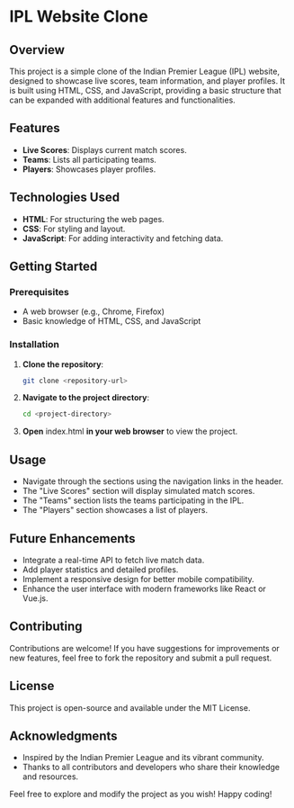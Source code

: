# IPL Website Clone

## Overview
This project is a simple clone of the Indian Premier League (IPL) website, designed to showcase live scores, team information, and player profiles. It is built using HTML, CSS, and JavaScript, providing a basic structure that can be expanded with additional features and functionalities.

## Features
- **Live Scores**: Displays current match scores.
- **Teams**: Lists all participating teams.
- **Players**: Showcases player profiles.

## Technologies Used
- **HTML**: For structuring the web pages.
- **CSS**: For styling and layout.
- **JavaScript**: For adding interactivity and fetching data.

## Getting Started

### Prerequisites
- A web browser (e.g., Chrome, Firefox)
- Basic knowledge of HTML, CSS, and JavaScript

### Installation
1. **Clone the repository**:
   ```bash
   git clone <repository-url>
   
2. **Navigate to the project directory**:
   ```bash
   cd <project-directory>

3. **Open** index.html **in your web browser** to view the project.

## Usage
- Navigate through the sections using the navigation links in the header.
- The "Live Scores" section will display simulated match scores.
- The "Teams" section lists the teams participating in the IPL.
- The "Players" section showcases a list of players.

## Future Enhancements
- Integrate a real-time API to fetch live match data.
- Add player statistics and detailed profiles.
- Implement a responsive design for better mobile compatibility.
- Enhance the user interface with modern frameworks like React or Vue.js.

## Contributing
Contributions are welcome! If you have suggestions for improvements or new features, feel free to fork the repository and submit a pull request.

## License
This project is open-source and available under the MIT License.

## Acknowledgments
- Inspired by the Indian Premier League and its vibrant community.
- Thanks to all contributors and developers who share their knowledge and resources. 

Feel free to explore and modify the project as you wish! Happy coding!
